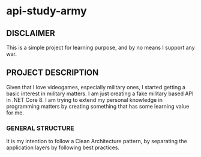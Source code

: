 # api-study-army

## DISCLAIMER

This is a simple project for learning purpose, and by no means I support any war.

## PROJECT DESCRIPTION

Given that I love videogames, especially military ones, I started getting a basic interest in military matters.
I am just creating a fake military based API in .NET Core 8. I am trying to extend my personal knowledge in programming matters by creating something that has some learning value for me.

### GENERAL STRUCTURE

It is my intention to follow a Clean Architecture pattern, by separating the application layers by following best practices.
